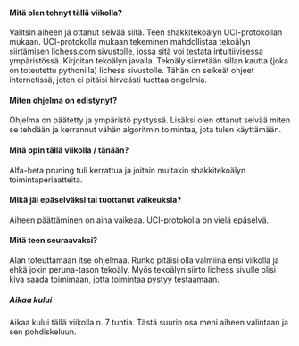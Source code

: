#### Mitä olen tehnyt tällä viikolla?
Valitsin aiheen ja ottanut selvää siitä. Teen shakkitekoälyn UCI-protokollan mukaan. UCI-protokolla mukaan tekeminen mahdollistaa tekoälyn siirtämisen lichess.com sivustolle, jossa sitä voi testata intuitiivisessa ympäristössä. Kirjoitan tekoälyn javalla. Tekoäly siirretään sillan kautta (joka on toteutettu pythonilla) lichess sivustolle. Tähän on selkeät ohjeet internetissä, joten ei pitäisi hirveästi tuottaa ongelmia.

#### Miten ohjelma on edistynyt?
Ohjelma on päätetty ja ympäristö pystyssä. Lisäksi olen ottanut selvää miten se tehdään ja kerrannut vähän algoritmin toimintaa, jota tulen käyttämään.

#### Mitä opin tällä viikolla / tänään?
Alfa-beta pruning tuli kerrattua ja joitain muitakin shakkitekoälyn toimintaperiaatteita.

#### Mikä jäi epäselväksi tai tuottanut vaikeuksia?
Aiheen päättäminen on aina vaikeaa. UCI-protokolla on vielä epäselvä.

#### Mitä teen seuraavaksi?
Alan toteuttamaan itse ohjelmaa. Runko pitäisi olla valmiina ensi viikolla ja ehkä jokin peruna-tason tekoäly. Myös tekoälyn siirto lichess sivulle olisi kiva saada toimimaan, jotta toimintaa pystyy testaamaan.

##### Aikaa kului
Aikaa kului tällä viikolla n. 7 tuntia. Tästä suurin osa meni aiheen valintaan ja sen pohdiskeluun.
